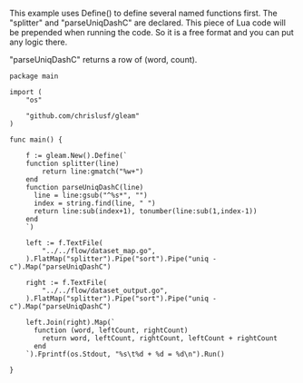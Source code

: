 This example uses Define() to define several named functions first. The "splitter" and "parseUniqDashC" are
declared. This piece of Lua code will be prepended when running the code. So it is a free format and you can put any logic there.

"parseUniqDashC" returns a row of (word, count).

```
package main

import (
	"os"

	"github.com/chrislusf/gleam"
)

func main() {

	f := gleam.New().Define(`
	function splitter(line)
        return line:gmatch("%w+")
    end
    function parseUniqDashC(line)
      line = line:gsub("^%s*", "")
      index = string.find(line, " ")
      return line:sub(index+1), tonumber(line:sub(1,index-1))
    end
	`)

	left := f.TextFile(
		"../../flow/dataset_map.go",
	).FlatMap("splitter").Pipe("sort").Pipe("uniq -c").Map("parseUniqDashC")

	right := f.TextFile(
		"../../flow/dataset_output.go",
	).FlatMap("splitter").Pipe("sort").Pipe("uniq -c").Map("parseUniqDashC")

	left.Join(right).Map(`
      function (word, leftCount, rightCount)
	    return word, leftCount, rightCount, leftCount + rightCount
      end
	`).Fprintf(os.Stdout, "%s\t%d + %d = %d\n").Run()

}

```
